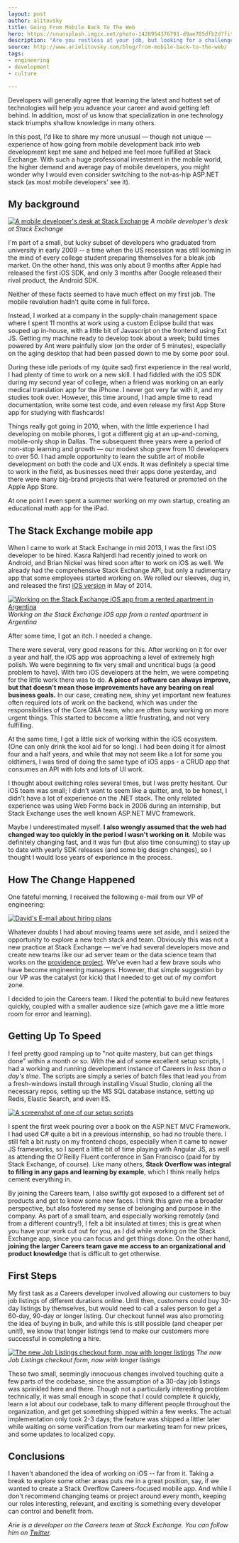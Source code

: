 ```yaml
---
layout: post
author: alitovsky
title: Going From Mobile Back To The Web
hero: https://ununsplash.imgix.net/photo-1428954376791-d9ae785dfb2d?fit=crop&fm=jpg&h=700&q=75&w=1050
description: "Are you restless at your job, but looking for a challenge? Going into a completely different technology stack has its rewards. Find out how developers can move around teams and technology at Stack Exchange to maximize happiness."
source: http://www.arielitovsky.com/blog/from-mobile-back-to-the-web/
tags:
- engineering
- development
- culture

---
```


Developers will generally agree that learning the latest and hottest set of technologies will help you advance your career and avoid getting left behind. In addition, most of us know that specialization in one technology stack triumphs shallow knowledge in many others.

In this post, I'd like to share my more unusual — though not unique — experience of how going from mobile development back into web development kept me sane and helped me feel more fulfilled at Stack Exchange. With such a huge professional investment in the mobile world, the higher demand and average pay of mobile developers, you might wonder why I would even consider switching to the not-as-hip ASP.NET stack (as most mobile developers' see it).

My background
---------------


[![A mobile developer's desk at Stack Exchange](https://i.imgur.com/0h7IQQi.jpg)](https://i.imgur.com/0h7IQQi.jpg)
*A mobile developer's desk at Stack Exchange*

I'm part of a small, but lucky subset of developers who graduated from university in early 2009 -- a time when the US recession was still looming in the mind of every college student preparing themselves for a bleak job market. On the other hand, this was only about 9 months after Apple had released the first iOS SDK, and only 3 months after Google released their rival product, the Android SDK.

Neither of these facts seemed to have much effect on my first job. The mobile revolution hadn't quite come in full force. 

Instead, I worked at a company in the supply-chain management space where I spent 11 months at work using a custom Eclipse build that was souped up in-house, with a little bit of Javascript on the frontend using Ext JS. Getting my machine ready to develop took about a week; build times powered by Ant were painfully slow (on the order of 5 minutes), especially on the aging desktop that had been passed down to me by some poor soul.

During these idle periods of my (quite sad) first experience in the real world, I had plenty of time to work on a new skill. I had fiddled with the iOS SDK during my second year of college, when a friend was working on an early medical translation app for the iPhone. I never got very far with it, and my studies took over. However, this time around, I had ample time to read documentation, write some test code, and even release my first App Store app for studying with flashcards!

Things really got going in 2010, when, with the little experience I had developing on mobile phones, I got a different gig at an up-and-coming, mobile-only shop in Dallas. The subsequent three years were a period of non-stop learning and growth — our modest shop grew from 10 developers to over 50. I had ample opportunity to learn the subtle art of mobile development on both the code and UX ends.  It was definitely a special time to work in the field, as businesses need their apps done yesterday, and there were many big-brand projects that were featured or promoted on the Apple App Store.

At one point I even spent a summer working on my own startup, creating an educational math app for the iPad. 

The Stack Exchange mobile app
--------------

When I came to work at Stack Exchange in mid 2013, I was the first iOS developer to be hired. Kasra Rahjerdi had recently joined to work on Android, and Brian Nickel was hired soon after to work on iOS as well. We already had the comprehensive Stack Exchange API, but only a rudimentary app that some employees started working on. We rolled our sleeves, dug in, and released the first [iOS version](https://blog.stackexchange.com/2014/05/stack-exchange-for-iphone-is-here/) in May of 2014.

[![Working on the Stack Exchange iOS app from a rented apartment in Argentina](https://i.imgur.com/gEzD4Pl.jpg)](https://i.imgur.com/gEzD4Pl.jpg)
*Working on the Stack Exchange iOS app from a rented apartment in Argentina*

After some time, I got an itch. I needed a change.

There were several, very good reasons for this. After working on it for over a year and half, the iOS app was approaching a level of extremely high polish. We were beginning to fix very small and uncritical bugs (a good problem to have). With two iOS developers at the helm, we were competing for the little work there was to do. **A piece of software can always improve, but that doesn't mean those improvements have any bearing on real business goals.** In our case, creating new, shiny yet important new features often required lots of work on the backend, which was under the responsibilities of the Core Q&A team, who are often busy working on more urgent things. This started to become a little frustrating, and not very fulfilling. 

At the same time, I got a little sick of working within the iOS ecosystem. (One can only drink the kool aid for so long). I had been doing it for almost four and a half years, and while that may not seem like a lot for some you oldtimers, I was tired of doing the same type of iOS apps - a CRUD app that consumes an API with lots and lots of UI work.

I thought about switching roles several times, but I was pretty hesitant. Our iOS team was small; I didn't want to seem like a quitter, and, to be honest, I didn't have a lot of experience on the .NET stack.  The only related experience was using Web Forms back in 2006 during an internship, but Stack Exchange uses the well known ASP.NET MVC framework. 

Maybe I underestimated myself. **I also wrongly assumed that the web had changed way too quickly in the period I wasn't working on it**. Mobile was definitely changing fast, and it was fun (but also time consuming) to stay up to date with yearly SDK releases (and some big design changes), so I thought I would lose years of experience in the process.

How The Change Happened
---------------------

One fateful morning, I received the following e-mail from our VP of engineering: 

[![David's E-mail about hiring plans](https://i.imgur.com/L78hiGv.jpg "...think about if you're interesting in trying for another team")](https://i.imgur.com/L78hiGv.jpg)

Whatever doubts I had about moving teams were set aside, and I seized the opportunity to explore a new tech stack and team. Obviously this was not a new practice at Stack Exchange — we've had several developers move and create new teams 
like our ad server team or the data science team that works on the [providence project](http://kevinmontrose.com/2015/01/27/providence-machine-learning-at-stack-exchange/). We've even had a few brave souls who have become engineering managers. However, that simple suggestion by our VP
was the catalyst (or kick) that I needed to get out of my comfort zone.

I decided to join the Careers team. I liked the potential to build new features quickly, coupled with a smaller audience size (which gave me a little more room for error and learning).

Getting Up To Speed
---------------------

I feel pretty good ramping up to "not quite mastery, but can get things done" within a month or so. With the aid of some excellent setup scripts, I had a working and running development instance of Careers in *less than a day's time*. The scripts are simply a series of batch files that lead you from a fresh-windows install through installing Visual Studio, cloning all the necessary repos, setting up the MS SQL database instance, setting up Redis, Elastic Search, and even IIS.

[![A screenshot of one of our setup scripts](https://i.imgur.com/jPgMXsM.png?1 "A screenshot of one of our setup scripts")](https://i.imgur.com/jPgMXsM.png?1)

I spent the first week pouring over a book on the ASP.NET MVC Framework. I had used C# quite a bit in a previous internship, so had no trouble there. I still felt a bit rusty on my frontend chops, especially when it came to newer JS frameworks, so I spent a little bit of time playing with Angular JS, as well as attending the O'Reilly Fluent conference in San Francisco (paid for by Stack Exchange, of course). Like many others, **Stack Overflow was integral to filling in any gaps and learning by example**, which I think really helps cement everything in.

By joining the Careers team, I also swiftly got exposed to a different set of products and got to know some new faces. I think this gave me a broader perspective, but also fostered my sense of belonging and purpose in the company. As part of a small team, and especially working remotely (and from a different country!), I felt a bit insulated at times; this is great when you have your work cut out for you, as I did while working on the Stack Exchange app, since you can focus and get things done. On the other hand, **joining the larger Careers team gave me access to an organizational and product knowledge** that is difficult to get otherwise.


First Steps
------------------
My first task as a Careers developer involved allowing our customers to buy job listings of different durations online. Until then, customers could buy 30-day listings by themselves, but would need to call a sales person to get a 60-day, 90-day or longer listing. Our checkout funnel was also promoting the idea of buying in bulk, and while this is still possible (and cheaper per unit!), we know that longer listings tend to make our customers more successful in completing a hire. 

[![The new Job Listings checkout form, now with longer listings](https://i.imgur.com/JzzMNb7.jpg)](https://i.imgur.com/JzzMNb7.jpg)
*The new Job Listings checkout form, now with longer listings*

These two small, seemingly innocuous changes involved touching quite a few parts of the codebase, since the assumption of a 30-day job listings was sprinkled here and there. Though not a particularly interesting problem technically, it was small enough in scope that I could complete it quickly, learn a lot about our codebase, talk to many different people throughout the organization, and get get something shipped within a few weeks. The actual implementation only took 2-3 days; the feature was shipped a littler later while waiting on some verification from our marketing team for new prices, and some updates to localized copy.

Conclusions
-----------------

I haven't abandoned the idea of working on iOS -- far from it. Taking a break to explore some other areas puts me in a great position, say, if we wanted to create a Stack Overflow Careers-focused mobile app. And while I don't recommend changing teams or project around every month, keeping our roles interesting, relevant, and exciting is something every developer can  control and benefit from.

*Arie is a developer on the Careers team at Stack Exchange. You can follow him on [Twitter](https://twitter.com/arielitovsky).*
